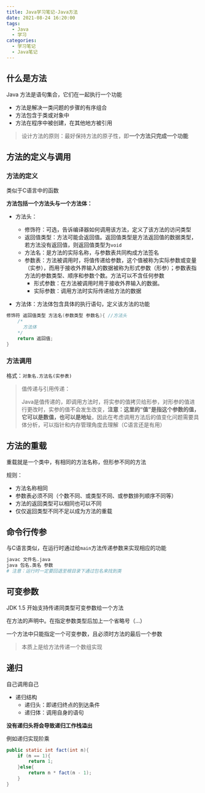 ```yaml
---
title: Java学习笔记-Java方法
date: 2021-08-24 16:20:00
tags: 
  - Java
  - 学习
categories:
  - 学习笔记
  - Java笔记
---
```


## 什么是方法

Java 方法是语句集合，它们在一起执行一个功能

+ 方法是解决一类问题的步骤的有序组合
+ 方法包含于类或对象中
+ 方法在程序中被创建，在其他地方被引用

> 设计方法的原则：最好保持方法的原子性，即**一个方法只完成一个功能**

## 方法的定义与调用

### 方法的定义

类似于C语言中的函数

**方法包括一个方法头与一个方法体：**

+ 方法头：
  + 修饰符：可选，告诉编译器如何调用该方法，定义了该方法的访问类型
  + 返回值类型：方法可能会返回值。返回值类型是方法返回值的数据类型，若方法没有返回值，则返回值类型为`void`
  + 方法名：是方法的实际名称，与参数表共同构成方法签名
  + 参数表：方法被调用时，将值传递给参数，这个值被称为实际参数或变量（实参），而用于接收外界输入的数据被称为形式参数（形参）；参数表指方法的参数类型、顺序和参数个数。方法可以不含任何参数
    + 形式参数：在方法被调用时用于接收外界输入的数据。
    + 实际参数：调用方法时实际传递给方法的数据

+ 方法体：方法体包含具体的执行语句，定义该方法的功能

```java
修饰符 返回值类型 方法名(参数类型 参数名){ //方法头
    /*
      方法体
    */
    return 返回值;
}
```

### 方法调用

格式：`对象名.方法名(实参表)`

> 值传递与引用传递：
>
> Java是值传递的，即调用方法时，将实参的值拷贝给形参，对形参的值进行更改时，实参的值不会发生改变，**注意：这里的“值”是指这个参数的值，它可以是数值，也可以是地址**，因此在考虑调用方法后的值变化问题需要具体分析，可以指针和内存管理角度去理解（C语言还是有用）

## 方法的重载

重载就是一个类中，有相同的方法名称，但形参不同的方法

规则：

+ 方法名称相同
+ 参数表必须不同（个数不同、或类型不同、或参数排列顺序不同等）
+ 方法的返回类型可以相同也可以不同
+ 仅仅返回类型不同不足以成为方法的重载

## 命令行传参

与C语言类似，在运行时通过给`main`方法传递参数来实现相应的功能

```sh
javac 文件名.java
java 包名.类名 参数
# 注意：运行时一定要回退至根目录下通过包名来找到类
```

## 可变参数

JDK 1.5 开始支持传递同类型可变参数给一个方法

在方法的声明中。在指定参数类型后加上一个省略号（...）

一个方法中只能指定一个可变参数，且必须时方法的最后一个参数

> 本质上是给方法传递一个数组实现

## 递归

自己调用自己

+ 递归结构
  + 递归头：即递归终点的到达条件
  + 递归体：调用自身的语句

**没有递归头将会导致递归工作栈溢出**

例如递归实现阶乘

```java
public static int fact(int n){
    if (n == 1){
        return 1;
    }else{
        return n * fact(n - 1);
    }
}
```

